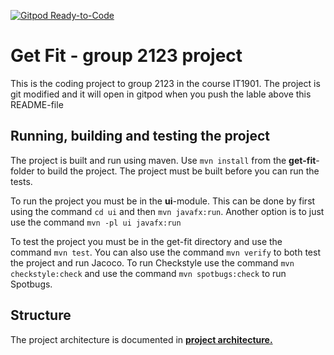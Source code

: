 [![Gitpod Ready-to-Code](https://img.shields.io/badge/Gitpod-Ready--to--Code-blue?logo=gitpod)](https://gitpod.stud.ntnu.no/#https://gitlab.stud.idi.ntnu.no/it1901/groups-2021/gr2123/gr2123)

# Get Fit - group 2123 project 

This is the coding project to group 2123 in the course IT1901. The project is git modified and it will open in gitpod when you push the lable above this README-file 

## Running, building and testing the project 

The project is built and run using maven. Use `mvn install` from  the **get-fit**-folder to build the project. The project must be built before you can run the tests.

To run the project you must be in the **ui**-module. This can be done by first using the command `cd ui` and then `mvn javafx:run`. Another option is to just use the command `mvn -pl ui javafx:run`

To test the project you must be in the get-fit directory and use the command `mvn test`. You can also use the command `mvn verify` to both test the project and run Jacoco. To run Checkstyle use the command `mvn checkstyle:check` and use the command `mvn spotbugs:check` to run Spotbugs.

## Structure 

The project architecture is documented in **[project architecture.](/Design-documentation/Project-architecture/structure.md)**